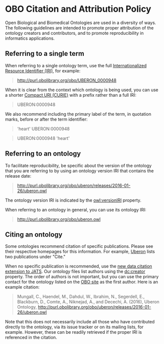 # OBO Citation and Attribution Policy

Open Biological and Biomedical Ontologies are used in a diversity of ways. The following guidelines are intended to promote proper attribution of the ontology creators and contributors, and to promote reproducibility in informatics applications.


## Referring to a single term

When referring to a single ontology term, use the full [Internationalized Resource Identifier (IRI)](http://tools.ietf.org/html/rfc3987), for example:

> http://purl.obolibrary.org/obo/UBERON_0000948

When it is clear from the context which ontology is being used, you can use a shorter [Compact URI (CURIE)](https://www.w3.org/TR/2009/CR-curie-20090116/) with a prefix rather than a full IRI:

> UBERON:0000948

We also recommend including the primary label of the term, in quotation marks, before or after the term identifier:

> 'heart' UBERON:0000948

> UBERON:0000948 'heart'


## Referring to an ontology

To facilitate reproducibility, be specific about the version of the ontology that you are referring to by using an ontology version IRI that contains the release date:

> http://purl.obolibrary.org/obo/uberon/releases/2016-01-26/uberon.owl

The ontology version IRI is indicated by the [owl:versionIRI](https://www.w3.org/2002/07/owl#versionIRI) property.

When referring to an ontology in general, you can use its ontology IRI:

> http://purl.obolibrary.org/obo/uberon.owl


## Citing an ontology

Some ontologies recommend citation of specific publications. Please see their respective homepages for this information. For example, [Uberon](http://obofoundry.org/ontology/uberon.html) lists two publications under "Cite."

When no specific publication is recommended, use the [new data citation extension to JATS](https://peerj.com/articles/cs-1/). Our ontology files list authors using the [dc:creator](http://purl.org/dc/elements/1.1/creator) property. The order of authors is not important, but you can use the primary contact for the ontology listed on the [OBO site](http://obofoundry.org) as the first author. Here is an example citation:

> Mungall, C., Haendel, M., Dahdul, W., Ibrahim, N., Segerdell, E., Blackburn, D., Comte, A., Niknejad, A., and Decechi, A. (2016), Uberon Ontology, http://purl.obolibrary.org/obo/uberon/releases/2016-01-26/uberon.owl

Note that this does not necessarily include all those who have contributed directly to the ontology, via its issue tracker or on its mailing lists, for example. However, these can be readily retrieved if the proper IRI is referenced in the citation.
